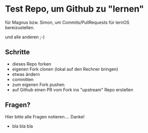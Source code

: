 # Test Repo, um Github zu "lernen"

für Magnus bzw. Simon, um Commits/PullRequests für lernOS bereizustellen.

und alle anderen ;-)

## Schritte

- dieses Repo forken
- eigenen Fork clonen (lokal auf den Rechner bringen)
- etwas ändern
- committen
- zum eigenen Fork pushen
- auf Github einen PR vom Fork ins "upstream" Repo erstellen

## Fragen?

Hier bitte alle Fragen notieren.... Danke!

- bla bla bla



